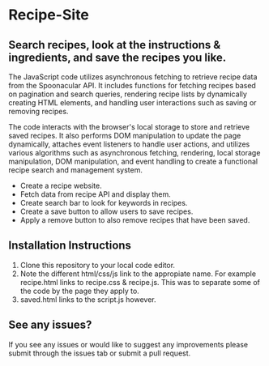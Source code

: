 # Recipe-Site

## Search recipes, look at the instructions & ingredients, and save the recipes you like.

The JavaScript code utilizes asynchronous fetching to retrieve recipe data from the Spoonacular API. It includes functions for fetching recipes based on pagination and search queries, rendering recipe lists by dynamically creating HTML elements, and handling user interactions such as saving or removing recipes. 

The code interacts with the browser's local storage to store and retrieve saved recipes. It also performs DOM manipulation to update the page dynamically, attaches event listeners to handle user actions, and utilizes various algorithms such as asynchronous fetching, rendering, local storage manipulation, DOM manipulation, and event handling to create a functional recipe search and management system.  

* Create a recipe website.
* Fetch data from recipe API and display them.
* Create search bar to look for keywords in recipes.
* Create a save button to allow users to save recipes.
* Apply a remove button to also remove recipes that have been saved.

## Installation Instructions
1. Clone this repository to your local code editor.
2. Note the different html/css/js link to the appropiate name. For example recipe.html links to recipe.css & recipe.js. This was to separate some of the code by the page they apply to.
3. saved.html links to the script.js however.

## See any issues?
If you see any issues or would like to suggest any improvements please submit through the issues tab or submit a pull request.
